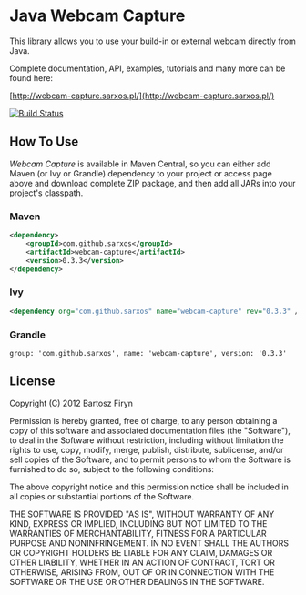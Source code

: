 # Java Webcam Capture

This library allows you to use your build-in or external webcam directly from Java.

Complete documentation, API, examples, tutorials and many more can be found here:

[http://webcam-capture.sarxos.pl/](http://webcam-capture.sarxos.pl/)

[![Build Status](https://secure.travis-ci.org/sarxos/webcam-capture.png?branch=master)](http://travis-ci.org/sarxos/webcam-capture)

## How To Use

_Webcam Capture_ is available in Maven Central, so you can either add Maven (or Ivy or Grandle)
dependency to your project or access page above and download complete ZIP package, and then add 
all JARs into your project's classpath.

### Maven

```xml
<dependency>
	<groupId>com.github.sarxos</groupId>
	<artifactId>webcam-capture</artifactId>
	<version>0.3.3</version>
</dependency>
```

### Ivy

```xml
<dependency org="com.github.sarxos" name="webcam-capture" rev="0.3.3" />
```

### Grandle

```
group: 'com.github.sarxos', name: 'webcam-capture', version: '0.3.3'
```

## License

Copyright (C) 2012 Bartosz Firyn

Permission is hereby granted, free of charge, to any person obtaining a copy of this software and associated documentation files (the "Software"), to deal in the Software without restriction, including without limitation the rights to use, copy, modify, merge, publish, distribute, sublicense, and/or sell copies of the Software, and to permit persons to whom the Software is furnished to do so, subject to the following conditions:

The above copyright notice and this permission notice shall be included in all copies or substantial portions of the Software.

THE SOFTWARE IS PROVIDED "AS IS", WITHOUT WARRANTY OF ANY KIND, EXPRESS OR IMPLIED, INCLUDING BUT NOT LIMITED TO THE WARRANTIES OF MERCHANTABILITY, FITNESS FOR A PARTICULAR PURPOSE AND NONINFRINGEMENT. IN NO EVENT SHALL THE AUTHORS OR COPYRIGHT HOLDERS BE LIABLE FOR ANY CLAIM, DAMAGES OR OTHER LIABILITY, WHETHER IN AN ACTION OF CONTRACT, TORT OR OTHERWISE, ARISING FROM, OUT OF OR IN CONNECTION WITH THE SOFTWARE OR THE USE OR OTHER DEALINGS IN THE SOFTWARE.


